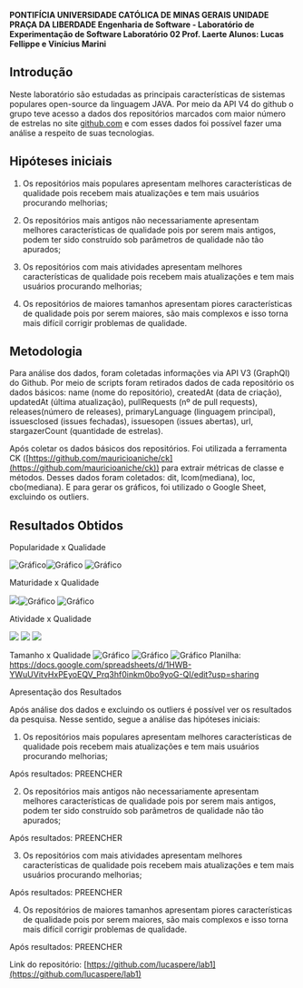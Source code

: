 
**PONTIFÍCIA UNIVERSIDADE CATÓLICA DE MINAS GERAIS UNIDADE PRAÇA DA LIBERDADE
Engenharia de Software - Laboratório de Experimentação de Software
Laboratório 02
Prof. Laerte
Alunos: Lucas Fellippe e Vinícius Marini**

## Introdução

Neste laboratório são estudadas as principais características de sistemas populares open-source da linguagem JAVA. Por meio da API V4 do github o grupo teve acesso a dados dos repositórios marcados com maior número de estrelas no site [github.com](http://github.com/) e com esses dados foi possível fazer uma análise a respeito de suas tecnologias.

## Hipóteses iniciais

1.  Os repositórios mais populares apresentam melhores características de qualidade pois recebem mais atualizações e tem mais usuários procurando melhorias;
    
2.  Os repositórios mais antigos não necessariamente apresentam melhores características de qualidade pois por serem mais antigos, podem ter sido construído sob parâmetros de qualidade não tão apurados;
    
3.  Os repositórios com mais atividades apresentam melhores características de qualidade pois recebem mais atualizações e tem mais usuários procurando melhorias;
    
4.  Os repositórios de maiores tamanhos apresentam piores características de qualidade pois por serem maiores, são mais complexos e isso torna mais difícil corrigir problemas de qualidade.
    

## Metodologia

Para análise dos dados, foram coletadas informações via API V3 (GraphQl) do Github. Por meio de scripts foram retirados dados de cada repositório os dados básicos: name (nome do repositório), createdAt (data de criação), updatedAt (última atualização), pullRequests (nº de pull requests), releases(número de releases), primaryLanguage (linguagem principal), issuesclosed (issues fechadas), issuesopen (issues abertas), url, stargazerCount (quantidade de estrelas).

Após coletar os dados básicos dos repositórios. Foi utilizada a ferramenta CK ([https://github.com/mauricioaniche/ck](https://github.com/mauricioaniche/ck)) para extrair métricas de classe e métodos. Desses dados foram coletados: dit, lcom(mediana), loc, cbo(mediana). E para gerar os gráficos, foi utilizado o Google Sheet, excluindo os outliers.

## Resultados Obtidos

Popularidade x Qualidade

![](https://lh5.googleusercontent.com/XXCM2st5fx7LxFzdj1rSUo2wPR0VK1QyPxMF-IpBSTCxpBpCVIOZNMKleU1EgGlyZOrNoKEuPGlmaarBz7Bzk3_Z3Unz-2OtUdT5pW_8vxX8bayg8Z_suRci3AzTzf1x18xryFKTZoYGY0SsBaU-5u5nRHW3sLOdqO4NoMRUCXkIcPNVrnhYf95JAw "Gráfico")![](https://lh6.googleusercontent.com/rG5N_j1Huhp6Y0Q-YsT-V8xOevnRxNZa7Xkf9mNLnX8LVQW2_QODUgVTUOfZkhN0OyReb6r3TtfcWIA9Xci6rsKi2fBcWriGKGdAvJMDpMFylvBOc7uNVPLE7gs1M5iAoXTiZc2DMtdamB9GLAXRIOzdRc1AqARV332i5JZ7M1Z4ur1Yzw2AQIWN7w "Gráfico")
![](https://lh6.googleusercontent.com/8pMxLLvUpWpwB1HLl3LoYyzH6btE6aGY1JcyUKAVnR7i3SPpiwhOfxu6Hx1GtxOTZRjrXhI0C2EPRjCYLJ0mPD0c6ibTeS3DfOGdJP6gJjN3zoP-4TLA8-BkcYyj9atO7pNT_LczhzCD0hUTWxMKhHgtJ4PEAnYiYBOxPCkFKuBi8A_sfdXn7N6obw "Gráfico")

Maturidade x Qualidade

![](https://lh3.googleusercontent.com/dstSnIhsybNqem-ELbg-9E83H9PRxmy3ugWM-7PLC0wX_DcYOoXqA5SOpxRuXAs4yuzv8NYf3nt3U-k3-QO0uiM86CBHYQqTE_0fZMQXpJ0PpLZlpWCLvVCC71eAou7uZXNjW3wZTMB3w85mZEol7sf1pYxN-HT3eSXLUZBleo2SGGvMVAzkU2I9jw)![](https://lh4.googleusercontent.com/UDTVnqk7ublDnbrtiPReeYjYyIPWy4b1W9CHmmFRkSuGtBtdKUr2radjL70qQYn718-0UGfGXJWBPIHaq5hFxocFFHmpYtD5kXCtabMLey1d-Hovc4lur9JQMbeIjEUKNtsOW36wdIne-Mdtl9_pXLFtykzf0VKhS_qt4RzQOkuKfe0rYFv9RJNiFg "Gráfico")
![](https://lh3.googleusercontent.com/6ednf5SaJ3umWTdmg_zSiwm2ZChmT8Mx6vjYT844wr0iR0VwUwjPTJv3ZGP_BQCr5E1WvTAg0TEwpCALYrHVv4YDo1n-1Vr368ZCjSQ03xYUITWMRHddXOPPMhtUCMACgmSQg74-wGnINBEyHesJiq9Xl9XUZzxhpTxTN7UO-5Awgqfiaq0lCLyUAg "Gráfico")

Atividade x Qualidade

![](https://lh6.googleusercontent.com/9A5MPgzQYnDsGlaV4O9YC0tVJ_e653YDqcP2jtUQltBsBv2CSQLPOikon1qMiMut7AIEUNs_KQJCWih0EGTOUF3ltu9In2u7eHjcUEl4k7E_MWmKS-Xy_tw1drhHCTGjUI5QiFv2etBKqSLFarIqym0KEIkyglvksiYgV0f9yAtpdk7xRp-hE4CJDA)
![](https://lh5.googleusercontent.com/WI3B_rZljyxhz0oUSkAeAAhlN0abj4OJ-5qN63ooUs7wxALfuNZwb8kZnqurvsS3k_7JuSTfPSSBNZPSLt0l39qj6zaCUVVlUS88QnEg_kRvNE9oN9QZsDDmtatoZOsnIbeHUhPcZ-1iGKNKiQzqDJQF98mmCDUrHnc2JQFaJwgAhQZe_2sYeLSYcw)
![](https://lh6.googleusercontent.com/Zoxk-b0TKV7sN_tHOYElAKtBk3D2pHo2OF4MgCHBHzAX_ayzXlBB1OBNigJtAyDj40jQMR4N7lIoTG4Zru5Wkd3JE3SKG07FTHj3dd0Am93P1zBBknrFjuONbRKCd1QSgdictmH_sJW43Lw55dZy2-UM-8rmIVn6U36gjjy0NYe0eysONEtgnWYIVQ)

Tamanho x Qualidade
![](https://lh3.googleusercontent.com/gTZb9vKcLO6oRqs1THrWYx9nkJmCnt7TmysVKjzZ66_Imq7u_wIzlXA_5Pm3PVwj9NawJ0M6-r4Dt4IGl9rxbp8q3I_EUThTHb1TDLOq1ZTurt457C9OxPGP3BviH4bWlpOpMWHVsmar0DocFeGTndgowFLMSfIFKv8Tou4xlkALVeIM5hqm_J7xPQ "Gráfico")
![](https://lh4.googleusercontent.com/cJcR5SnJookWoQjyG2S9Jg7_LAE7yvCKaSxXNwQwu44_dSwRw_aKvB2FGWFyndUXfXoevqvmZhpAoG0E08BIPs3cjbQy5GPfHxuL_aPiANyWdfEIEM36SztTFBUMd922uVfVgd67U_5MAy6lCVWyYqyMtYFK9Abu8Ae1mk9FWJohnxWVussDX5L4uw "Gráfico")
![](https://lh4.googleusercontent.com/uG7hKjR67Q8bqdZp0lJQXtHVeBWgkkEqBC6KkYL7pwRNSUBpjAtC4LSq_KRpuOY5UGONL73uqkPz6Mlzg2WA21kw5VIh3HSpRV8AhC4h8CUbN-xJVHsdZpJq30MfGLSsIAm6XiAYsV3idAJEvrGc54NfP_yOIuvb9BeInZfmoVJI76ETrPptutn8sA "Gráfico")
Planilha: https://docs.google.com/spreadsheets/d/1HWB-YWuUVitvHxPEyoEQV_Prq3hf0inkm0bo9yoG-QI/edit?usp=sharing

Apresentação dos Resultados

Após análise dos dados e excluindo os outliers é possível ver os resultados da pesquisa. Nesse sentido, segue a análise das hipóteses iniciais:

1.  Os repositórios mais populares apresentam melhores características de qualidade pois recebem mais atualizações e tem mais usuários procurando melhorias;
    

Após resultados: PREENCHER

2.  Os repositórios mais antigos não necessariamente apresentam melhores características de qualidade pois por serem mais antigos, podem ter sido construído sob parâmetros de qualidade não tão apurados;
    

Após resultados: PREENCHER

3.  Os repositórios com mais atividades apresentam melhores características de qualidade pois recebem mais atualizações e tem mais usuários procurando melhorias;
    

Após resultados: PREENCHER

4.  Os repositórios de maiores tamanhos apresentam piores características de qualidade pois por serem maiores, são mais complexos e isso torna mais difícil corrigir problemas de qualidade.
    

Após resultados: PREENCHER

Link do repositório:  [https://github.com/lucaspere/lab1](https://github.com/lucaspere/lab1)
